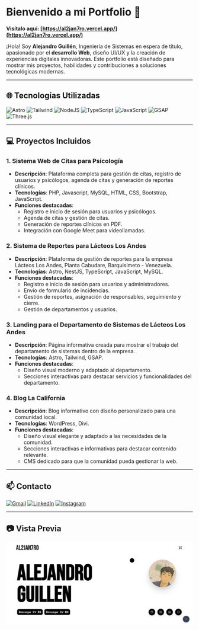 # Bienvenido a mi Portfolio 🚀

**Visítalo aquí: [https://al2jan7ro.vercel.app/](https://al2jan7ro.vercel.app/)**

¡Hola! Soy **Alejandro Guillén**, Ingeniería de Sistemas en espera de título, apasionado por el **desarrollo Web**, diseño UI/UX y la creación de experiencias digitales innovadoras. Este portfolio está diseñado para mostrar mis proyectos, habilidades y contribuciones a soluciones tecnológicas modernas.  

---

## 🌐 Tecnologías Utilizadas

![Astro](https://img.shields.io/badge/astro-%232C2052.svg?style=for-the-badge&logo=astro&logoColor=white) ![Tailwind](https://img.shields.io/badge/tailwindcss-%2338B2AC.svg?style=for-the-badge&logo=tailwind-css&logoColor=white) ![NodeJS](https://img.shields.io/badge/node.js-%2343853D.svg?style=for-the-badge&logo=node.js&logoColor=white) ![TypeScript](https://img.shields.io/badge/typescript-%23007ACC.svg?style=for-the-badge&logo=typescript&logoColor=white) ![JavaScript](https://img.shields.io/badge/javascript-%23323330.svg?style=for-the-badge&logo=javascript&logoColor=F7DF1E) ![GSAP](https://img.shields.io/badge/gsap-%235916FF.svg?style=for-the-badge&logo=gsap&logoColor=white) ![Three.js](https://img.shields.io/badge/threejs-%23000000.svg?style=for-the-badge&logo=three.js&logoColor=white)

---

## 💻 Proyectos Incluidos

### 1. Sistema Web de Citas para Psicología
- **Descripción**: Plataforma completa para gestión de citas, registro de usuarios y psicólogos, agenda de citas y generación de reportes clínicos.  
- **Tecnologías**: PHP, Javascript, MySQL, HTML, CSS, Bootstrap, JavaScript.  
- **Funciones destacadas**:  
  - Registro e inicio de sesión para usuarios y psicólogos.  
  - Agenda de citas y gestión de citas.  
  - Generación de reportes clínicos en PDF.  
  - Integración con Google Meet para videollamadas.  

### 2. Sistema de Reportes para Lácteos Los Andes
- **Descripción**: Plataforma de gestión de reportes para la empresa Lácteos Los Andes, Planta Cabudare, Barquisimeto - Venezuela.  
- **Tecnologías**: Astro, NestJS, TypeScript, JavaScript, MySQL.  
- **Funciones destacadas**:  
  - Registro e inicio de sesión para usuarios y administradores.  
  - Envío de formulario de incidencias.  
  - Gestión de reportes, asignación de responsables, seguimiento y cierre.  
  - Gestión de departamentos y usuarios.  

### 3. Landing para el Departamento de Sistemas de Lácteos Los Andes
- **Descripción**: Página informativa creada para mostrar el trabajo del departamento de sistemas dentro de la empresa.  
- **Tecnologías**: Astro, Tailwind, GSAP.  
- **Funciones destacadas**:  
  - Diseño visual moderno y adaptado al departamento.  
  - Secciones interactivas para destacar servicios y funcionalidades del departamento.  

### 4. Blog La California
- **Descripción**: Blog informativo con diseño personalizado para una comunidad local.  
- **Tecnologías**: WordPress, Divi.  
- **Funciones destacadas**:  
  - Diseño visual elegante y adaptado a las necesidades de la comunidad.  
  - Secciones interactivas e informativas para destacar contenido relevante.  
  - CMS dedicado para que la comunidad pueda gestionar la web.  

---

## 📫 Contacto

<a href="mailto:ialejandrog15@gmail.com"><img src="https://img.shields.io/badge/Gmail-D14836?style=for-the-badge&logo=gmail&logoColor=white" alt="Gmail"/></a> <a href="https://www.linkedin.com/in/al2jan7ro"><img src="https://img.shields.io/badge/LinkedIn-%230077B5.svg?style=for-the-badge&logo=linkedin&logoColor=white" alt="LinkedIn"/></a> <a href="https://www.instagram.com/al2jan7ro/"><img src="https://img.shields.io/badge/Instagram-%23E4405F.svg?style=for-the-badge&logo=Instagram&logoColor=white" alt="Instagram"/></a>  

---

## 📷 Vista Previa

![Portfolio Preview](/public/default-og.webp)
